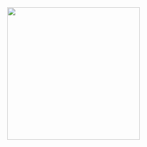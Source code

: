 <div id="header" align="center">
  <img   src="https://media.giphy.com/media/v1.Y2lkPTc5MGI3NjExMGFqNmk2ZWh3bWhjY2Jld2dxMDJtZHRqcmFlNWgxY3Jxc2Z0cjNkMCZlcD12MV9pbnRlcm5hbF9naWZfYnlfaWQmY3Q9Zw/L1R1tvI9svkIWwpVYr/giphy.gif" width="300"/>
</div>
</br>
<div id="header" align="center">
  <img src="https://komarev.com/ghpvc/?username=Niplexxx&style=flat-square&color=blue" alt=""/>
</div>
